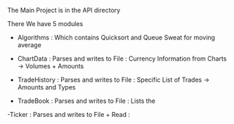 The Main Project is in the API directory

There We have 5 modules

- Algorithms : Which contains Quicksort and Queue Sweat for moving average

- ChartData : Parses and writes to File : Currency Information from Charts -> Volumes + Amounts

- TradeHistory : Parses and writes to File : Specific List of Trades -> Amounts and Types

- TradeBook : Parses and writes to File : Lists the 

-Ticker : Parses and writes to File + Read :  
